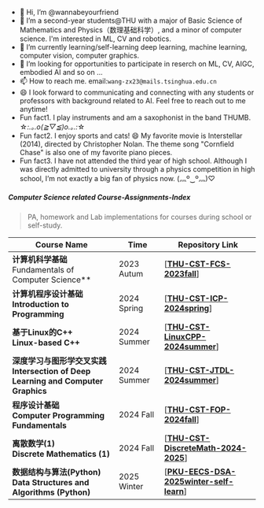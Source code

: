 - 👋 Hi, I’m @wannabeyourfriend
- 🌱 I’m a second-year students@THU with a major of Basic Science of Mathematics and Physics（数理基础科学）, and a minor of computer science. I'm interested in ML, CV and robotics.
- 💞️ I’m currently learning/self-learning deep learning, machine learning, computer vision, computer graphics.
- 👀 I’m looking for opportunities to participate in reserch on ML, CV, AIGC, embodied AI and so on ...
- 📫 How to reach me. email:`wang-zx23@mails.tsinghua.edu.cn`
- 😄 I look forward to communicating and connecting with any students or professors with background related to AI. Feel free to reach out to me anytime!
- Fun fact1. I play instruments and am a saxophonist in the band THUMB. ☆*:.｡.o(≧▽≦)o.｡.:*☆ 
- Fun fact2. I enjoy sports and cats! 😄 My favorite movie is Interstellar (2014), directed by Christopher Nolan. The theme song "Cornfield Chase" is also one of my favorite piano pieces.
- Fun fact3. I have not attended the third year of high school. Although I was directly admitted to university through a physics competition in high school, I’m not exactly a big fan of physics now. (灬º‿º灬)♡

##### Computer Science related Course-Assignments-Index

> PA, homework and Lab implementations for courses during school or self-study.

| Course Name                                                  | Time        | Repository Link                                              |
| ------------------------------------------------------------ | ----------- | ------------------------------------------------------------ |
| **计算机科学基础**<br />Fundamentals of Computer Science**   | 2023 Autum   |[**[THU-CST-FCS-2023fall](https://github.com/wannabeyourfriend/THU-CST-FCS-2023fall)**] |
| **计算机程序设计基础<br />Introduction to Programming**      | 2024 Spring | [**[THU-CST-ICP-2024spring](https://github.com/wannabeyourfriend/THU-CST-ICP-2024spring)**] |
| **基于Linux的C++<br />Linux-based C++**            | 2024 Summer | [**[THU-CST-LinuxCPP-2024summer](https://github.com/wannabeyourfriend/THU-CST-LinuxCPP-2024summer)**] |
| **深度学习与图形学交叉实践<br />Intersection of Deep Learning and Computer Graphics** | 2024 Summer | [**[THU-CST-JTDL-2024summer](https://github.com/wannabeyourfriend/THU-CST-JTDL-2024summer)**] |
| **程序设计基础<br />Computer Programming Fundamentals**      | 2024 Fall   | [[**THU-CST-FOP-2024fall**](https://github.com/wannabeyourfriend/THU-CST-FOP-2024fall)] |
| **离散数学(1)<br />Discrete Mathematics (1)**                | 2024 Fall   | [**[THU-CST-DiscreteMath-2024-2025](https://github.com/wannabeyourfriend/THU-CST-DiscreteMath-2024-2025)**] |
| **数据结构与算法(Python)<br />Data Structures and Algorithms (Python)** | 2025 Winter | [**[PKU-EECS-DSA-2025winter-self-learn](https://github.com/wannabeyourfriend/PKU-EECS-DSA-2025winter-self-learn)**] |



<!---
wannabeyourfriend/wannabeyourfriend is a ✨ special ✨ repository because its `README.md` (this file) appears on your GitHub profile.
You can click the Preview link to take a look at your changes.
--->
